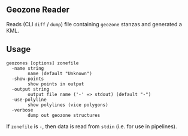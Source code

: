 ## Geozone Reader

Reads (CLI `diff` / `dump`) file containing `geozone` stanzas and generated a KML.

## Usage

```
geozones [options] zonefile
  -name string
    	name (default "Unknown")
  -show-points
    	show points in output
  -output string
    	output file name ('-' => stdout) (default "-")
  -use-polyline
    	show polylines (vice polygons)
  -verbose
    	dump out geozone structures
```

If `zonefile` is `-`, then data is read from `stdin` (i.e. for use in pipelines).
